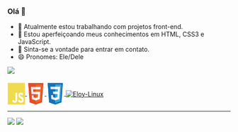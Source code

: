 ### Olá 👋

- 🔭 Atualmente estou trabalhando com projetos front-end.
- 🌱 Estou aperfeiçoando meus conhecimentos em HTML, CSS3 e JavaScript.
- 💬 Sinta-se a vontade para entrar em contato.
- 😄 Pronomes: Ele/Dele

<div align="left">
  <a href="https://github.com/eloymlo">
  <img height="180em" src="https://github-readme-stats.vercel.app/api?username=eloymlo&show_icons=true&theme=github_dark&include_all_commits=true&count_private=true"/>
</div>
  
<div style="display: inline_block"><br>
  <img align="center" alt="Eloy-Js" height="50" width="40" src="https://raw.githubusercontent.com/devicons/devicon/master/icons/javascript/javascript-plain.svg">
  <img align="center" alt="Eloy-HTML" height="50" width="40" src="https://raw.githubusercontent.com/devicons/devicon/master/icons/html5/html5-original.svg">
  <img align="center" alt="Eloy-CSS" height="50" width="40" src="https://raw.githubusercontent.com/devicons/devicon/master/icons/css3/css3-original.svg">
  <img align="center" alt="Eloy-Linux" height="40" width="50" src="https://imagepng.org/wp-content/uploads/2017/06/pinguim-linux-tux-2-871x1024.png">
                    
</div>
  
  <hr>
  
 <div> 
  <a href="https://www.linkedin.com/in/eloymelo/" target="_blank"><img src="https://img.shields.io/badge/-LinkedIn-%230077B5?style=for-the-badge&logo=linkedin&logoColor=white" target="_blank"></a>
  <a href = "mailto:eloyrmelo7@gmail.com"><img src="https://img.shields.io/badge/-Gmail-%23333?style=for-the-badge&logo=gmail&logoColor=white" target="_blank"></a>
 </div>

